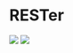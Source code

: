 # RESTer
<a href="https://travis-ci.org/RESTer-Club/RESTer"><img src="https://travis-ci.org/RESTer-Club/RESTer.svg?branch=master" /></a>
<a href="https://codeclimate.com/github/RESTer-Club/RESTer"><img src="https://codeclimate.com/github/RESTer-Club/RESTer/badges/gpa.svg" /></a>


